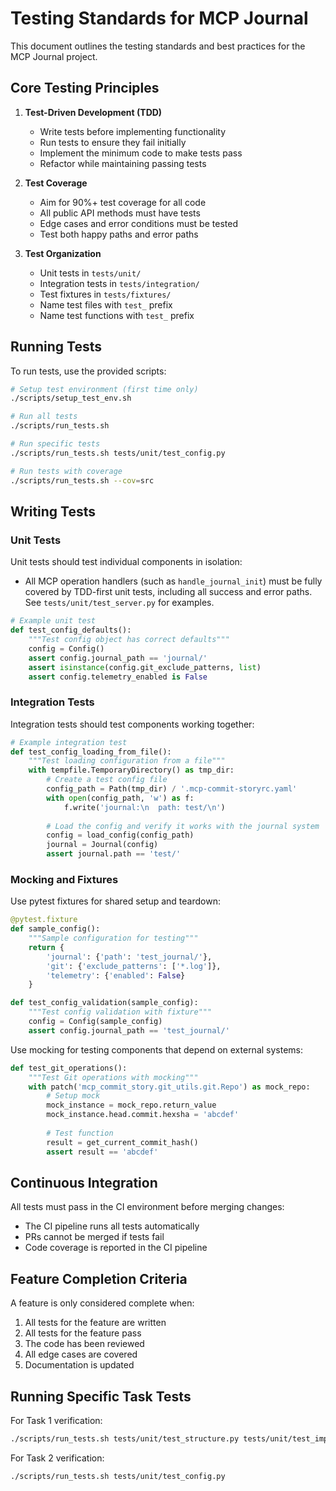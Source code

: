 # Testing Standards for MCP Journal

This document outlines the testing standards and best practices for the MCP Journal project.

## Core Testing Principles

1. **Test-Driven Development (TDD)**
   - Write tests before implementing functionality
   - Run tests to ensure they fail initially
   - Implement the minimum code to make tests pass
   - Refactor while maintaining passing tests

2. **Test Coverage**
   - Aim for 90%+ test coverage for all code
   - All public API methods must have tests
   - Edge cases and error conditions must be tested
   - Test both happy paths and error paths

3. **Test Organization**
   - Unit tests in `tests/unit/`
   - Integration tests in `tests/integration/`
   - Test fixtures in `tests/fixtures/`
   - Name test files with `test_` prefix
   - Name test functions with `test_` prefix

## Running Tests

To run tests, use the provided scripts:

```bash
# Setup test environment (first time only)
./scripts/setup_test_env.sh

# Run all tests
./scripts/run_tests.sh

# Run specific tests
./scripts/run_tests.sh tests/unit/test_config.py

# Run tests with coverage
./scripts/run_tests.sh --cov=src
```

## Writing Tests

### Unit Tests

Unit tests should test individual components in isolation:

- All MCP operation handlers (such as `handle_journal_init`) must be fully covered by TDD-first unit tests, including all success and error paths. See `tests/unit/test_server.py` for examples.

```python
# Example unit test
def test_config_defaults():
    """Test config object has correct defaults"""
    config = Config()
    assert config.journal_path == 'journal/'
    assert isinstance(config.git_exclude_patterns, list)
    assert config.telemetry_enabled is False
```

### Integration Tests

Integration tests should test components working together:

```python
# Example integration test
def test_config_loading_from_file():
    """Test loading configuration from a file"""
    with tempfile.TemporaryDirectory() as tmp_dir:
        # Create a test config file
        config_path = Path(tmp_dir) / '.mcp-commit-storyrc.yaml'
        with open(config_path, 'w') as f:
            f.write('journal:\n  path: test/\n')
        
        # Load the config and verify it works with the journal system
        config = load_config(config_path)
        journal = Journal(config)
        assert journal.path == 'test/'
```

### Mocking and Fixtures

Use pytest fixtures for shared setup and teardown:

```python
@pytest.fixture
def sample_config():
    """Sample configuration for testing"""
    return {
        'journal': {'path': 'test_journal/'},
        'git': {'exclude_patterns': ['*.log']},
        'telemetry': {'enabled': False}
    }

def test_config_validation(sample_config):
    """Test config validation with fixture"""
    config = Config(sample_config)
    assert config.journal_path == 'test_journal/'
```

Use mocking for testing components that depend on external systems:

```python
def test_git_operations():
    """Test Git operations with mocking"""
    with patch('mcp_commit_story.git_utils.git.Repo') as mock_repo:
        # Setup mock
        mock_instance = mock_repo.return_value
        mock_instance.head.commit.hexsha = 'abcdef'
        
        # Test function
        result = get_current_commit_hash()
        assert result == 'abcdef'
```

## Continuous Integration

All tests must pass in the CI environment before merging changes:

- The CI pipeline runs all tests automatically
- PRs cannot be merged if tests fail
- Code coverage is reported in the CI pipeline

## Feature Completion Criteria

A feature is only considered complete when:

1. All tests for the feature are written
2. All tests for the feature pass
3. The code has been reviewed
4. All edge cases are covered
5. Documentation is updated

## Running Specific Task Tests

For Task 1 verification:
```bash
./scripts/run_tests.sh tests/unit/test_structure.py tests/unit/test_imports.py
```

For Task 2 verification:
```bash
./scripts/run_tests.sh tests/unit/test_config.py
``` 